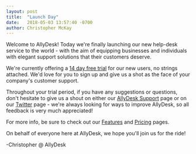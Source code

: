 ```yaml
---
layout: post
title:  "Launch Day"
date:   2018-05-03 13:57:40 -0700
author: Christopher McKay
---
```

Welcome to AllyDesk! Today we're finally launching our new help-desk service to the world - with the aim of equipping businesses and individuals with elegant support solutions that their customers deserve.

We're currently offering a [14 day free trial][trial] for our new users, no strings attached. We'd love for you to sign up and give us a shot as the face of your company's customer support.

Throughout your trial period, if you have any suggestions or questions, don't hesitate to give us a shout on either our [AllyDesk Support][allydesk-Support] page or on our [Twitter][twitter] page - we're always looking for ways to improve AllyDesk, so all feedback is very much appreciated!

For more info, be sure to check out our [Features][features] and [Pricing][pricing] pages.

On behalf of everyone here at AllyDesk, we hope you'll join us for the ride!

-Christopher @ AllyDesk


[trial]: https://allydesk.com/register
[allydesk-Support]: https://support.allydesk.com/
[twitter]: https://twitter.com/allydesksupport
[features]: https://allydesk.com/features
[pricing]: https://allydesk.com/pricing
